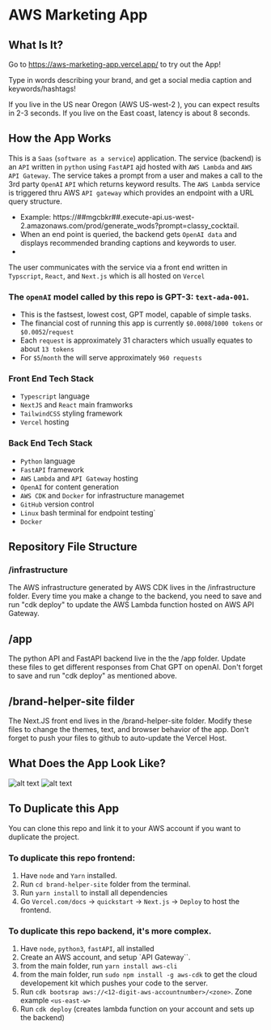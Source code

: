 # AWS Marketing App

## What Is It?
Go to https://aws-marketing-app.vercel.app/ to try out the App!

Type in words describing your brand, and get a social media caption and keywords/hashtags! 

If you live in the US near Oregon (AWS US-west-2 ), you can expect results in 2-3 seconds. If you live on the East coast, latency is about 8 seconds.

## How the App Works
This is a `Saas` (`software as a service`) application.
The service (backend) is an `API` written in `python` using `FastAPI` ajd hosted with `AWS Lambda` and `AWS API Gateway`.
The service takes a prompt from a user and makes a call to the 3rd party `OpenAI` `API` which returns keyword results.
The `AWS Lambda` service is triggered thru AWS `API gateway` which provides an endpoint with a URL query structure. 
- Example: https://##mgcbkr##.execute-api.us-west-2.amazonaws.com/prod/generate_wods?prompt=classy_cocktail. 
- When an end point is queried, the backend gets `OpenAI data` and displays recommended branding captions and keywords to user.
- 
The user communicates with the service via a front end written in `Typscript`, `React`, and `Next.js` which is all hosted on `Vercel`

### The `openAI` model called by this repo is GPT-3: `text-ada-001`.
- This is the fastsest, lowest cost, GPT model, capable of simple tasks.
- The financial cost of running this app is currently `$0.0008`/`1000 tokens` or `$0.0052`/`request`
- Each `request` is approximately 31 characters which usually equates to about `13 tokens`
- For `$5`/`month` the will serve approximately `960 requests`


### Front End Tech Stack
- `Typescript` language
- `NextJS` and `React` main framworks
- `TailwindCSS` styling framework
- `Vercel` hosting

### Back End Tech Stack
- `Python` language
- `FastAPI` framework
- `AWS` `Lambda` and `API Gateway` hosting
- `OpenAI` for content generation
- `AWS CDK` and `Docker` for infrastructure managemet
- `GitHub` version control 
- `Linux` bash terminal for endpoint testing`
- `Docker` 


## Repository File Structure

### /infrastructure
The AWS infrastructure generated by AWS CDK lives in the /infrastructure folder.
Every time you make a change to the backend, you need to save and run "cdk deploy" to update the AWS Lambda function hosted on AWS API Gateway.

## /app
The python API and FastAPI backend live in the the /app folder.
Update these files to get different responses from Chat GPT on openAI.
Don't forget to save and run "cdk deploy" as mentioned above.

## /brand-helper-site filder
The Next.JS front end lives in the /brand-helper-site folder.
Modify these files to change the themes, text, and browser behavior of the app.
Don't forget to push your files to github to auto-update the Vercel Host.

## What Does the App Look Like?

![alt text](https://github.com/RamonJOrtega/AWS_Marketing_App/blob/main/appPIcture1.png)
![alt text](https://github.com/RamonJOrtega/AWS_Marketing_App/blob/main/appPIcture2.png)

## To Duplicate this App
You can clone this repo and link it to your AWS account if you want to duplicate the project. 

### To duplicate this repo frontend:
1. Have `node` and `Yarn` installed.
1. Run `cd brand-helper-site` folder from the terminal.
1. Run `yarn install` to install all dependencies
1. Go `Vercel.com/docs` -> `quickstart` -> `Next.js` -> `Deploy` to host the frontend.

### To duplicate this repo backend, it's more complex.
1. Have `node`, `python3`, `fastAPI`, all installed
1. Create an AWS account, and setup `API Gateway``.
1. from the main folder, run `yarn install aws-cli`
1. from the main folder, run `sudo npm install -g aws-cdk` to get the cloud developement kit which pushes your code to the server.
1. Run `cdk bootsrap aws://<12-digit-aws-accountnumber>/<zone>`. Zone example `<us-east-w>`
3. Run `cdk deploy` (creates lambda function on your account and sets up the backend)


